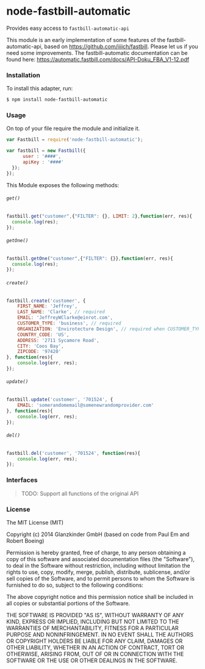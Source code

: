 # node-fastbill-automatic

Provides easy access to `fastbill-automatic-api`

This module is an early implementation of some features of the fastbill-automatic-api, based on https://github.com/iiiich/fastbill. Please let us if you need some improvements.
The fastbill-automatic documentation can be found here: https://automatic.fastbill.com/docs/API-Doku_FBA_V1-12.pdf

### Installation

To install this adapter, run:

```sh
$ npm install node-fastbill-automatic
```

### Usage

On top of your file require the module and initialize it.
```js
var Fastbill = require('node-fastbill-automatic');

var fastbill = new Fastbill({
      user : '####',
      apiKey : '####'
  });
});
```

This Module exposes the following methods:

###### `get()`
```js
fastbill.get("customer",{"FILTER": {}, LIMIT: 2},function(err, res){
  console.log(res);
});
```
###### `getOne()`
```js
fastbill.getOne("customer",{"FILTER": {}},function(err, res){
  console.log(res);
});
```
###### `create()`
```js
fastbill.create('customer', {
    FIRST_NAME: 'Jeffrey',
    LAST_NAME: 'Clarke', // required
    EMAIL: 'JeffreyWClarke@einrot.com',
    CUSTOMER_TYPE: 'business', // required
    ORGANIZATION: 'Envirotecture Design', // required when CUSTOMER_TYPE == 'business'
    COUNTRY_CODE: 'US',
    ADDRESS: '2711 Sycamore Road',
    CITY: 'Coos Bay',
    ZIPCODE: '97420'
}, function(res){
    console.log(err, res);
});
```
###### `update()`
```js
fastbill.update('customer', '701524', {
    EMAIL: 'somerandomemail@somenewrandomprovider.com'
}, function(res){
    console.log(err, res);
});
```
###### `del()`

```js
fastbill.del('customer', '701524', function(res){
    console.log(err, res);
});
```

### Interfaces

>TODO:
>Support all functions of the original API

### License

The MIT License (MIT)

Copyright (c) 2014 Glanzkinder GmbH (based on code from Paul Em and Robert Boeing)

Permission is hereby granted, free of charge, to any person obtaining a copy
of this software and associated documentation files (the "Software"), to deal
in the Software without restriction, including without limitation the rights
to use, copy, modify, merge, publish, distribute, sublicense, and/or sell
copies of the Software, and to permit persons to whom the Software is
furnished to do so, subject to the following conditions:

The above copyright notice and this permission notice shall be included in all
copies or substantial portions of the Software.

THE SOFTWARE IS PROVIDED "AS IS", WITHOUT WARRANTY OF ANY KIND, EXPRESS OR
IMPLIED, INCLUDING BUT NOT LIMITED TO THE WARRANTIES OF MERCHANTABILITY,
FITNESS FOR A PARTICULAR PURPOSE AND NONINFRINGEMENT. IN NO EVENT SHALL THE
AUTHORS OR COPYRIGHT HOLDERS BE LIABLE FOR ANY CLAIM, DAMAGES OR OTHER
LIABILITY, WHETHER IN AN ACTION OF CONTRACT, TORT OR OTHERWISE, ARISING FROM,
OUT OF OR IN CONNECTION WITH THE SOFTWARE OR THE USE OR OTHER DEALINGS IN THE
SOFTWARE.

